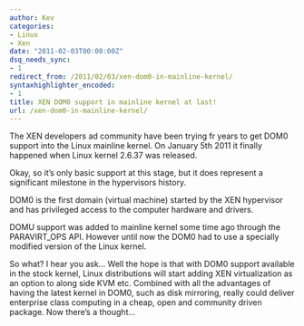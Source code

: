 ```yaml
---
author: Kev
categories:
- Linux
- Xen
date: "2011-02-03T00:00:00Z"
dsq_needs_sync:
- 1
redirect_from: /2011/02/03/xen-dom0-in-mainline-kernel/
syntaxhighlighter_encoded:
- 1
title: XEN DOM0 support in mainline kernel at last!
url: /xen-dom0-in-mainline-kernel/
---
```

The XEN developers ad community have been trying fr years to get DOM0 support into the Linux mainline kernel. On January 5th 2011 it finally happened when Linux kernel 2.6.37 was released.

Okay, so it&#8217;s only basic support at this stage, but it does represent a significant milestone in the hypervisors history.<!--more-->

DOM0 is the first domain (virtual machine) started by the XEN hypervisor and has privileged access to the computer hardware and drivers.

DOMU support was added to mainline kernel some time ago through the PARAVIRT_OPS API. However until now the DOM0 had to use a specially modified version of the Linux kernel.

So what? I hear you ask&#8230; Well the hope is that with DOM0 support available in the stock kernel, Linux distributions will start adding XEN virtualization as an option to along side KVM etc. Combined with all the advantages of having the latest kernel in DOM0, such as disk mirroring, really could deliver enterprise class computing in a cheap, open and community driven package. Now there&#8217;s a thought&#8230;